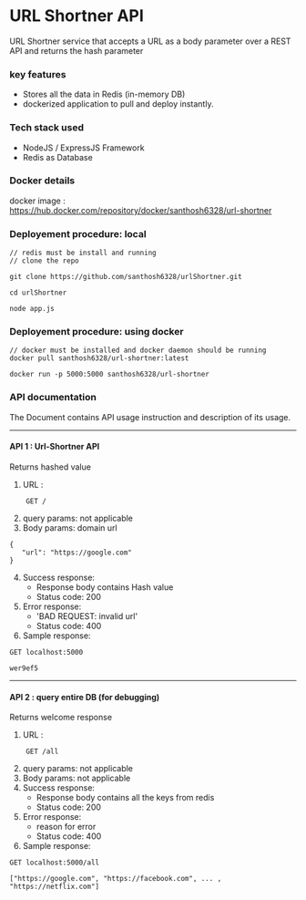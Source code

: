 # URL Shortner API

URL Shortner service that accepts a URL as a body parameter over a REST API and returns the hash parameter

### key features

- Stores all the data in Redis (in-memory DB) 
- dockerized application to pull and deploy instantly.

### Tech stack used

- NodeJS / ExpressJS Framework
- Redis as Database

### Docker details

docker image : https://hub.docker.com/repository/docker/santhosh6328/url-shortner 

### Deployement procedure: local

```
// redis must be install and running
// clone the repo 

git clone https://github.com/santhosh6328/urlShortner.git

cd urlShortner

node app.js
```

### Deployement procedure: using docker

```
// docker must be installed and docker daemon should be running
docker pull santhosh6328/url-shortner:latest

docker run -p 5000:5000 santhosh6328/url-shortner
```

### API documentation

 The Document contains API usage instruction and description of its usage.

---

#### API 1 : Url-Shortner API

Returns hashed value

1. URL :

```
    GET /
```
2. query params: not applicable
3. Body params: domain url

```
{
   "url": "https://google.com"
}
```

4. Success response:
   - Response body contains Hash value
   - Status code: 200
5. Error response:
   - 'BAD REQUEST: invalid url'
   - Status code: 400
6. Sample response:

```
GET localhost:5000

wer9ef5
```

---

#### API 2 : query entire DB (for debugging)

Returns welcome response

1. URL :

```
    GET /all
```
2. query params: not applicable
3. Body params: not applicable
4. Success response:
   - Response body contains all the keys from redis
   - Status code: 200
5. Error response:
   - reason for error
   - Status code: 400
6. Sample response:

```
GET localhost:5000/all

["https://google.com", "https://facebook.com", ... , "https://netflix.com"]